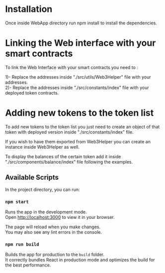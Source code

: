 # Installation 

Once inside WebApp directory run npm install to install the dependencies.


# Linking the Web interface with your smart contracts

To link the Web Interface with your smart contracts you need to :

1)- Replace the addresses inside "./src/utils/Web3Helper" file with your addresses.\
2)- Replace the addresses inside "./src/constants/index" file with your deployed token contracts.



# Adding new tokens to the token list

To add new tokens to the token list you just need to create an object of that token with deployed version inside "./src/constants/index" file.

If you wish to have them exported from Web3Helper you can create an instance inside Web3Helper as well.

To display the balances of the certain token add it inside "./src/components/balance/index" file following the examples.


## Available Scripts

In the project directory, you can run:

### `npm start`

Runs the app in the development mode.\
Open [http://localhost:3000](http://localhost:3000) to view it in your browser.

The page will reload when you make changes.\
You may also see any lint errors in the console.

### `npm run build`

Builds the app for production to the `build` folder.\
It correctly bundles React in production mode and optimizes the build for the best performance.
